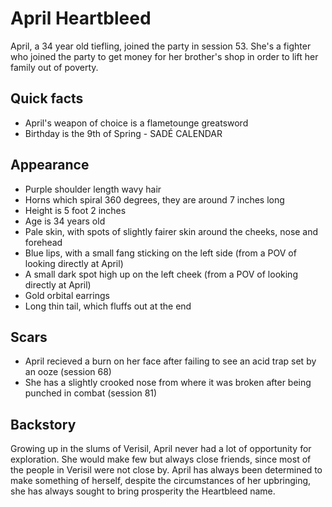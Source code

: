 # April Heartbleed
April, a 34 year old tiefling, joined the party in session 53. She's a fighter who joined the party to get money for her brother's shop in order to lift her family out of poverty.

## Quick facts
+ April's weapon of choice is a flametounge greatsword
+ Birthday is the 9th of Spring - SADÉ CALENDAR

## Appearance
+ Purple shoulder length wavy hair
+ Horns which spiral 360 degrees, they are around 7 inches long
+ Height is 5 foot 2 inches
+ Age is 34 years old
+ Pale skin, with spots of slightly fairer skin around the cheeks, nose and forehead
+ Blue lips, with a small fang sticking on the left side (from a POV of looking directly at April)
+ A small dark spot high up on the left cheek (from a POV of looking directly at April)
+ Gold orbital earrings
+ Long thin tail, which fluffs out at the end

## Scars
+ April recieved a burn on her face after failing to see an acid trap set by an ooze (session 68)
+ She has a slightly crooked nose from where it was broken after being punched in combat (session 81)

## Backstory
Growing up in the slums of Verisil, April never had a lot of opportunity for exploration. She would make few but always close friends, since most of the people in Verisil were not close by. April has always been determined to make something of herself, despite the circumstances of her upbringing, she has always sought to bring prosperity the Heartbleed name.
